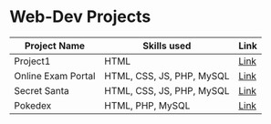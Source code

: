 # Web-Dev Projects
 
| Project Name | Skills used | Link |
| --- | --- | --- |
| Project1 | HTML | [Link]() |
| Online Exam Portal | HTML, CSS, JS, PHP, MySQL | [Link]() |
| Secret Santa | HTML, CSS, JS, PHP, MySQL | [Link]() | 
| Pokedex | HTML, PHP, MySQL | [Link]() |